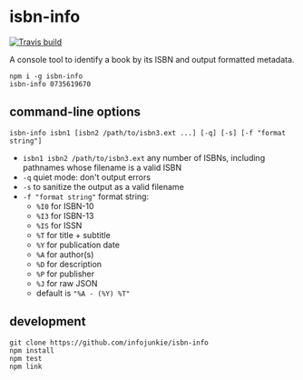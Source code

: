 # isbn-info

[![Travis build](https://travis-ci.org/infojunkie/isbn-info.svg?branch=master)](https://travis-ci.org/infojunkie/isbn-info)

A console tool to identify a book by its ISBN and output formatted metadata.

```
npm i -g isbn-info
isbn-info 0735619670
```

## command-line options

```
isbn-info isbn1 [isbn2 /path/to/isbn3.ext ...] [-q] [-s] [-f "format string"]
```

- `isbn1 isbn2 /path/to/isbn3.ext` any number of ISBNs, including pathnames whose filename is a valid ISBN
- `-q` quiet mode: don't output errors
- `-s` to sanitize the output as a valid filename
- `-f "format string"` format string:
  - `%I0` for ISBN-10
  - `%I3` for ISBN-13
  - `%IS` for ISSN
  - `%T` for title + subtitle
  - `%Y` for publication date
  - `%A` for author(s)
  - `%D` for description
  - `%P` for publisher
  - `%J` for raw JSON
  - default is `"%A - (%Y) %T"`

## development

```
git clone https://github.com/infojunkie/isbn-info
npm install
npm test
npm link
```
